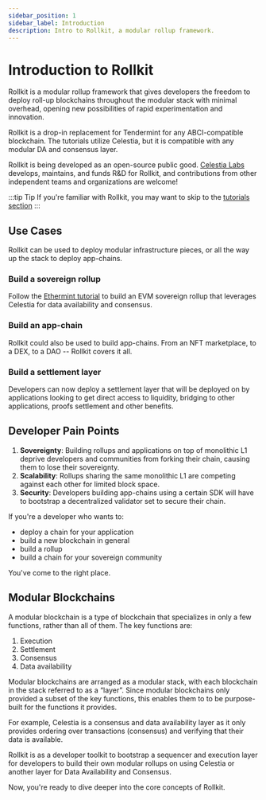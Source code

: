 ```yaml
---
sidebar_position: 1
sidebar_label: Introduction
description: Intro to Rollkit, a modular rollup framework.
---
```


# Introduction to Rollkit

Rollkit is a modular rollup framework that gives developers the freedom to
deploy roll-up blockchains throughout the modular stack with minimal overhead, opening new possibilities of rapid experimentation and innovation.

Rollkit is a drop-in replacement for Tendermint for any ABCI-compatible blockchain. The tutorials utilize Celestia, but it is compatible with any modular DA and consensus layer.

Rollkit is being developed as an open-source public good.
[Celestia Labs](https://celestia.org) develops, maintains, and funds R&D for Rollkit, and contributions from other independent teams and organizations are welcome!

:::tip Tip
If you're familiar with Rollkit, you may want to skip to the [tutorials section](../category/tutorials)
:::

## Use Cases

Rollkit can be used to deploy modular infrastructure pieces, or
all the way up the stack to deploy app-chains.

### Build a sovereign rollup

Follow the [Ethermint tutorial](./tutorials/ethermint.md) to
build an EVM sovereign rollup that leverages
Celestia for data availability and consensus.

### Build an app-chain

Rollkit could also be used to build app-chains. From an NFT
marketplace, to a DEX, to a DAO -- Rollkit covers it all.

### Build a settlement layer

Developers can now deploy a settlement layer that will be deployed
on by applications looking to get direct access to liquidity, bridging
to other applications, proofs settlement and other benefits.

## Developer Pain Points

1. **Sovereignty**: Building rollups and applications on top of
monolithic L1 deprive developers and communities from forking their
chain, causing them to lose their sovereignty.
2. **Scalability**: Rollups sharing the same monolithic L1 are competing
against each other for limited block space.
3. **Security**: Developers building app-chains using a certain SDK will
have to bootstrap a decentralized validator set to secure their chain.

If you're a developer who wants to:

- deploy a chain for your application
- build a new blockchain in general
- build a rollup
- build a chain for your sovereign community

You've come to the right place.

## Modular Blockchains

A modular blockchain is a type of blockchain that specializes in only a few
functions, rather than all of them. The key functions are:

1. Execution
2. Settlement
3. Consensus
4. Data availability

Modular blockchains are arranged as a modular stack, with each blockchain in
the stack referred to as a “layer”. Since modular blockchains only provided
a subset of the key functions, this enables them to to be purpose-built for
the functions it provides.

For example, Celestia is a consensus and data availability layer as it only
provides ordering over transactions (consensus) and verifying that their data
is available.

Rollkit is as a developer toolkit to bootstrap a sequencer and execution layer
for developers to build their own modular rollups on using Celestia or another
layer for Data Availability and Consensus.

Now, you're ready to dive deeper into the core concepts of Rollkit.
